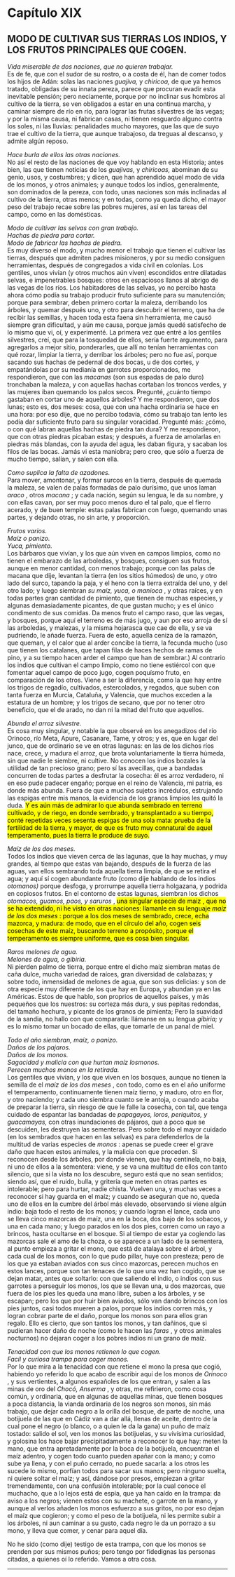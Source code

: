 # Capítulo XIX
## MODO DE CULTIVAR SUS TIERRAS LOS INDIOS, Y LOS FRUTOS PRINCIPALES QUE COGEN.

_Vida miserable de dos naciones, que no quieren trabajar._  
Es de fe, que con el sudor de su rostro, o a costa de él, han de comer todos los hijos de Adán: solas las naciones _guajiva,_ y _chiricoa,_ de que ya hemos tratado, obligadas de su innata pereza, parece que procuran evadir esta inevitable pensión; pero neciamente, porque por no inclinar sus hombros al cultivo de la tierra, se ven obligados a estar en una continua marcha, y caminar siempre de río en río, para lograr las frutas silvestres de las vegas; y por la misma causa, ni fabrican casas, ni tienen resguardo alguno contra los soles, ni las lluvias: penalidades mucho mayores, que las que de suyo trae el cultivo de la tierra, que aunque trabajoso, da treguas al descanso, y admite algún reposo.

_Hace burla de ellos las otras naciones._  
No así el resto de las naciones de que voy hablando en esta Historia; antes bien, las que tienen noticias de los _guajivas,_ y _chiricoas,_ abominan de su genio, usos, y costumbres; y dicen, que han aprendido aquel modo de vida de los monos, y otros animales; y aunque todos los indios, generalmente, son dominados de la pereza, con todo, unas naciones son más inclinadas al cultivo de la tierra, otras menos; y en todas, como ya queda dicho, el mayor peso del trabajo recae sobre las pobres mujeres, así en las tareas del campo, como en las domésticas.

_Modo de cultivar las selvas con gran trabajo._  
_Hachas de piedra para cortar._  
_Modo de fabricar las hachas de piedra._  
Es muy diverso el modo, y mucho menor el trabajo que tienen el cultivar las tierras, después que admiten padres misioneros, y por su medio consiguen herramientas, después de congregados a vida civil en colonias. Los gentiles, unos vivían (y otros muchos aún viven) escondidos entre dilatadas selvas, e impenetrables bosques: otros en espaciosos llanos al abrigo de las vegas de los ríos. Los habitadores de las selvas, yo no percibo hasta ahora cómo podía su trabajo producir fruto suficiente para su manutención; porque para sembrar, deben primero cortar la maleza, derribando los árboles, y quemar después uno, y otro para descubrir el terreno, que ha de recibir las semillas, y hacen toda esta faena sin herramienta, me causó siempre gran dificultad, y aún me causa, porque jamás quedé satisfecho de lo mismo que vi, oí, y experimenté. La primera vez que entré a los gentiles silvestres, creí, que para la tosquedad de ellos, sería fuerte argumento, para agregarlos a mejor sitio, ponderarles, que allí no tenían herramientas con qué rozar, limpiar la tierra, y derribar los árboles; pero no fue así, porque sacando sus hachas de pedernal de dos bocas, u de dos cortes, y empatándolas por su medianía en garrotes proporcionados, me respondieron, que con las _macanas_ (son sus espadas de palo duro) tronchaban la maleza, y con aquellas hachas cortaban los troncos verdes, y las mujeres iban quemando los palos secos. Pregunté, ¿cuánto tiempo gastaban en cortar uno de aquellos árboles? Y me respondieron, que dos lunas; esto es, dos meses: cosa, que con una hacha ordinaria se hace en una hora: por eso dije, que no percibo todavía, cómo su trabajo tan lento les podía dar suficiente fruto para su singular voracidad. Pregunté más: ¿cómo, o con qué labran aquellas hachas de piedra tan dura? Y me respondieron, que con otras piedras picaban estas; y después, a fuerza de amolarlas en piedras más blandas, con la ayuda del agua, les daban figura, y sacaban los filos de las bocas. Jamás vi esta maniobra; pero creo, que sólo a fuerza de mucho tiempo, salían, y salen con ella.

_Como suplica la falta de azadones._  
Para mover, amontonar, y formar surcos en la tierra, después de quemada la maleza, se valen de palas formadas de palo durísimo, que unos laman _araco_ , otros _macana_ ; y cada nación, según su lengua, le da su nombre, y con ellas cavan, por ser muy poco menos duro el tal palo, que el fierro acerado, y de buen temple: estas palas fabrican con fuego, quemando unas partes, y dejando otras, no sin arte, y proporción.

_Frutos varios._  
_Maíz o panizo._  
_Yuca, pimiento._  
Los bárbaros que vivían, y los que aún viven en campos limpios, como no tienen el embarazo de las arboledas, y bosques, consiguen sus frutos, aunque en menor cantidad, con menos trabajo; porque con las palas de macana que dije, levantan la tierra (en los sitios húmedos) de uno, y otro lado del surco, tapando la paja, y el heno con la tierra extraída del uno, y del otro lado; y luego siembran _su maíz, yuca, o manioca_ , y otras raíces, y en todas partes gran cantidad de pimiento, que tienen de muchas especies, y algunas demasiadamente picantes, de que gustan mucho; y es el único condimento de sus comidas. Da menos fruto el campo raso, que las vegas, y bosques, porque aquí el terreno es de más jugo, y aun por eso arroja de sí las arboledas, y malezas, y la misma hojarasca que cae de ella, y se va pudriendo, le añade fuerza. Fuera de esto, aquella ceniza de la ramazón, que queman, y el calor que al arder concibe la tierra, la fecunda mucho (uso que tienen los catalanes, que tapan filas de haces hechos de ramas de pino, y a su tiempo hacen arder el campo que han de sembrar.) Al contrario los indios que cultivan el campo limpio, como no tiene estiércol con que fomentar aquel campo de poco jugo, cogen poquísmo fruto, en comparación de los otros. Viene a ser la diferencia, como la que hay entre los trigos de regadío, cultivados, estercolados, y regados, que suben con tanta fuerza en Murcia, Cataluña, y Valencia, que muchos exceden a la estatura de un hombre; y los trigos de secano, que por no tener otro beneficio, que el de arado, no dan ni la mitad del fruto que aquellos.

_Abunda el arroz silvestre._  
Es cosa muy singular, y notable la que observé en los anegadizos del río Orinoco, río Meta, Apure, Casanare, Tame, y otros; y es, que en lugar del junco, que de ordinario se ve en otras lagunas: en las de los dichos ríos nace, crece, y madura el arroz, que brota voluntariamente la tierra húmeda, sin que nadie le siembre, ni cultive. No conocen los indios bozales la utilidad de tan precioso grano; pero sí las avecillas, que a bandadas concurren de todas partes a desfrutar la cosecha: él es arroz verdadero, ni en eso pude padecer engaño; porque en el reino de Valencia, mi patria, es donde más abunda. Fuera de que a muchos sujetos incrédulos, estrujando las espigas entre mis manos, la evidencia de los granos limpios les quitó la duda. <mark id="t2_cap19_c1" class="cita_riqueza">Y es aún más de admirar lo que abunda sembrado en terreno cultivado, y de riego, en donde sembrado, y transplantado a su tiempo, conté repetidas veces sesenta espigas de una sola mata: prueba de la fertilidad de la tierra, y mayor, de que es fruto muy connatural de aquel temperamento, pues la tierra le produce de suyo.</mark>

_Maíz de los dos meses._  
Todos los indios que vieven cerca de las lagunas, que la hay muchas, y muy grandes, al tiempo que estas van bajando, después de la fuerza de las aguas, van ellos sembrando toda aquella tierra limpia, de que se retira el agua; y aquí sí cogen abundante fruto (como dije hablando de los indios _otomanos)_ porque desfoga, y prorrumpe aquella tierra holgazana, y podrida en copiosos frutos. En el contorno de estas lagunas, siembran los dichos _otomacos, guamos, paos, y saruros_ , <mark id="t2_cap19_c2" class="cita_riqueza">una singular especie de maiz , que no se ha extendido, ni he visto en otras naciones: llamanle en su lenguaje _maíz de los dos meses_ : porque a los dos meses de sembrado, crece, echa mazorca, y madura: de modo, que en el círculo del año, cogen seis cosechas de este maíz, buscando terreno a propósito, porque el temperamento es siempre uniforme, que es cosa bien singular.</mark>

_Raros melones de agua._  
_Melones de agua, o gibiria._  
Ni pierden palmo de tierra, porque entre el dicho maíz siembran matas de caña dulce, mucha variedad de raíces, gran diversidad de calabazas; y sobre todo, inmensidad de melones de agua, que son sus delicias: y son de otra especie muy diferente de los que hay en Europa, y abundan ya en las Américas. Estos de que hablo, son proprios de aquellos países, y más pequeños que los nuestros: su corteza más dura, y sus pepitas redondas, del tamaño hechura, y picante de los granos de pimienta; Pero la suavidad de la sandia, no hallo con que compararla: llámanse en su lengua _gibiria;_ y es lo mismo tomar un bocado de ellas, que tomarle de un panal de miel.

_Todo el año siembran, maíz, o panizo._  
_Daños de los pajaros._  
_Daños de los monos._  
_Sagacidad y malicia con que hurtan maíz losmonos._  
_Perecen muchos monos en la retirada._  
Los gentiles que vivían, y los que viven en los bosques, aunque no tienen la semilla de el _maíz de los dos meses_ , con todo, como es en el año uniforme el temperamento, continuamente tienen maíz tierno, y maduro, otro en flor, y otro naciendo; y cada uno siembra cuanto se le antoja, o cuando acaba de preparar la tierra, sin riesgo de que le falle la cosecha, con tal, que tenga cuidado de espantar las bandadas de _papagayos, loros, periquitos, y guacamayas,_ con otras inundaciones de pájaros, que a poco que se descuiden, les destruyen las sementeras. Pero sobre todo el mayor cuidado (en los sembrados que hacen en las selvas) es para defenderlos de la multitud de varias especies de _monos_ : apenas se puede creer el grave daño que hacen estos animales, y la malicia con que proceden. Si reconocen desde los árboles, por donde vienen, que hay centinela, no baja, ni uno de ellos a la sementera: viene, y se va una multitud de ellos con tanto silencio, que si la vista no los descubre, seguro está que no sean sentidos; siendo así, que el ruido, bulla, y gritería que meten en otras partes es intolerable; pero para hurtar, nadie chista. Vuelven una, y muchas veces a reconocer si hay guarda en el maíz; y cuando se aseguran que no, queda uno de ellos en la cumbre del árbol más elevado, observando si viene algún indio: baja todo el resto de los monos; y cuando logran el lance, cada uno se lleva cinco mazorcas de maíz, una en la boca, dos bajo de los sobacos, y una en cada mano; y luego parados en los dos pies, corren como un rayo a brincos, hasta ocultarse en el bosque. Si al tiempo de estar ya cogiendo las mazorcas sale el amo de la choza, o se aparece a un lado de la sementera, al punto empieza a gritar el mono, que está de atalaya sobre el árbol, y cada cual de los monos, con lo que pudo pillar, huye con presteza; pero de los que ya estaban aviados con sus cinco mazorcas, perecen muchos en estos lances, porque son tan tenaces de lo que una vez han cogido, que se dejan matar, antes que soltarlo: con que saliendo el indio, o indios con sus garrotes a perseguir los monos, los que se llevan una, u dos mazorcas, que fuera de los pies les queda una mano libre, suben a los árboles, y se escapan; pero los que por huir bien aviados, sólo van dando brincos con los pies juntos, casi todos mueren a palos, porque los indios corren más, y logran cobrar parte de el daño, porque los monos son para ellos gran regalo. Ello es cierto, que son tantos los monos, y tan dañinos, que si pudieran hacer daño de noche (como le hacen las _faras_ , y otros animales nocturnos) no dejaran coger a los pobres indios ni un grano de maíz.

_Tenacidad con que los monos retienen lo que cogen._  
_Facíl y curiosa trampa para coger monos._  
Por lo que mira a la tenacidad con que retiene el mono la presa que cogió, habiendo yo referido lo que acabo de escribir aquí de los monos de _Orinoco_ , y sus vertientes, a algunos españoles de los que entran, y salen a las minas de oro del _Chocó, Anserma_ , y otras, me refirieron, como cosa común, y ordinaria, que en algunas de aquellas minas, que tienen bosques a poca distancia, la vianda ordinaria de los negros son monos, sin más trabajo, que dejar cada negro a la orilla del bosque, de parte de noche, una botijuela de las que en Cádiz van a dar allá, llenas de aceite, dentro de la cual pone el negro (o blanco, o a quien le da la gana) un puño de maíz tostado: salido el sol, ven los monos las botijuelas, y su vivísima curiosidad, y golosina los hace bajar precipitadamente a reconocer lo que hay: meten la mano, que entra apretadamente por la boca de la botijuela, encuentran el maíz adentro, y cogen todo cuanto pueden apañar con la mano; y como sube ya llena, y con el puño cerrado, no puede sacarla: a los otros les sucede lo mismo, porfían todos para sacar sus manos; pero ninguno suelta, ni quiere soltar el maíz; y así, dándose por presos, empiezan a gritar tremendamente, con una confusión intolerable; por la cual conoce el muchacho, que a lo lejos está de espía, que ya han caído en la trampa: da aviso a los negros; vienen estos con su machete, o garrote en la mano, y aunque al verlos añaden los monos esfuerzo a sus gritos, no por eso dejan el maíz que cogieron; y como el peso de la botijuela, ni les permite subir a los árboles, ni aun caminar a su gusto, cada negro le da un porrazo a su mono, y lleva que comer, y cenar para aquel día.

No he sido (como dije) testigo de esta trampa, con que los monos se prenden por sus mismos puños; pero tengo por fidedignas las personas citadas, a quienes oí lo referido. Vamos a otra cosa.

* * *